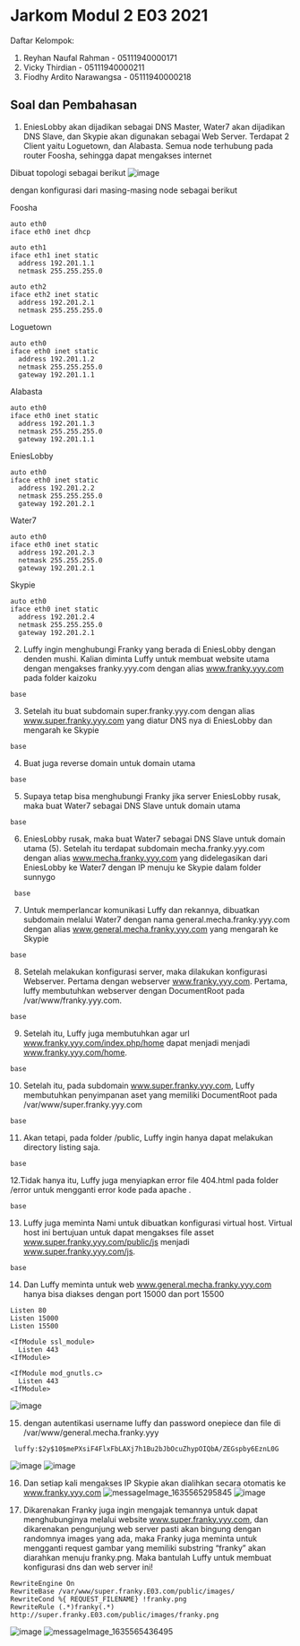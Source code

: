 # Jarkom Modul 2 E03 2021
Daftar Kelompok:
1. Reyhan Naufal Rahman - 05111940000171
2. Vicky Thirdian - 05111940000211
3. Fiodhy Ardito Narawangsa - 05111940000218

## Soal dan Pembahasan
1. EniesLobby akan dijadikan sebagai DNS Master, Water7 akan dijadikan DNS Slave, dan Skypie akan digunakan sebagai Web Server. Terdapat 2 Client yaitu Loguetown, dan Alabasta. Semua node terhubung pada router Foosha, sehingga dapat mengakses internet

  Dibuat topologi sebagai berikut
  ![image](https://user-images.githubusercontent.com/73778173/139527903-a3fe9724-5f2c-4cb1-8823-059e861aa303.png)
  
  dengan konfigurasi dari masing-masing node sebagai berikut
  
  Foosha
  ```
  auto eth0
iface eth0 inet dhcp

auto eth1
iface eth1 inet static
	address 192.201.1.1
	netmask 255.255.255.0

auto eth2
iface eth2 inet static
	address 192.201.2.1
	netmask 255.255.255.0

  ```
  Loguetown
  ```
  auto eth0
iface eth0 inet static
	address 192.201.1.2
	netmask 255.255.255.0
	gateway 192.201.1.1
  ```
  Alabasta
  ```
  auto eth0
iface eth0 inet static
	address 192.201.1.3
	netmask 255.255.255.0
	gateway 192.201.1.1

  ```
  EniesLobby
  ```
  auto eth0
iface eth0 inet static
	address 192.201.2.2
	netmask 255.255.255.0
	gateway 192.201.2.1
  ```
  Water7
  ```
  auto eth0
iface eth0 inet static
	address 192.201.2.3
	netmask 255.255.255.0
	gateway 192.201.2.1

  ```
  Skypie
  ```
  auto eth0
iface eth0 inet static
	address 192.201.2.4
	netmask 255.255.255.0
	gateway 192.201.2.1
  ```

2. Luffy ingin menghubungi Franky yang berada di EniesLobby dengan denden mushi. Kalian diminta Luffy untuk membuat website utama dengan mengakses franky.yyy.com dengan alias www.franky.yyy.com pada folder kaizoku
  ```
  base
  ```
3. Setelah itu buat subdomain super.franky.yyy.com dengan alias www.super.franky.yyy.com yang diatur DNS nya di EniesLobby dan mengarah ke Skypie
  ```
  base
  ```
4. Buat juga reverse domain untuk domain utama
  ```
  base
  ```
5. Supaya tetap bisa menghubungi Franky jika server EniesLobby rusak, maka buat Water7 sebagai DNS Slave untuk domain utama
  ```
  base
  ```
6. EniesLobby rusak, maka buat Water7 sebagai DNS Slave untuk domain utama (5). Setelah itu terdapat subdomain mecha.franky.yyy.com dengan alias www.mecha.franky.yyy.com yang didelegasikan dari EniesLobby ke Water7 dengan IP menuju ke Skypie dalam folder sunnygo
 ```
  base
 ```
7.  Untuk memperlancar komunikasi Luffy dan rekannya, dibuatkan subdomain melalui Water7 dengan nama general.mecha.franky.yyy.com dengan alias www.general.mecha.franky.yyy.com yang mengarah ke Skypie
  ```
  base
  ```
8. Setelah melakukan konfigurasi server, maka dilakukan konfigurasi Webserver. Pertama dengan webserver www.franky.yyy.com. Pertama, luffy membutuhkan webserver dengan DocumentRoot pada /var/www/franky.yyy.com.
  ```
  base
  ```
9. Setelah itu, Luffy juga membutuhkan agar url www.franky.yyy.com/index.php/home dapat menjadi menjadi www.franky.yyy.com/home. 

  ```
  base
  ```
10.  Setelah itu, pada subdomain www.super.franky.yyy.com, Luffy membutuhkan penyimpanan aset yang memiliki DocumentRoot pada /var/www/super.franky.yyy.com
  ```
  base
  ```
11. Akan tetapi, pada folder /public, Luffy ingin hanya dapat melakukan directory listing saja.
  ```
  base
  ```
12.Tidak hanya itu, Luffy juga menyiapkan error file 404.html pada folder /error untuk mengganti error kode pada apache . 
  ```
  base
  ```
13. Luffy juga meminta Nami untuk dibuatkan konfigurasi virtual host. Virtual host ini bertujuan untuk dapat mengakses file asset www.super.franky.yyy.com/public/js menjadi www.super.franky.yyy.com/js. 

  ```
  base
  ```
14. Dan Luffy meminta untuk web www.general.mecha.franky.yyy.com hanya bisa diakses dengan port 15000 dan port 15500
  ```
  Listen 80
  Listen 15000
  Listen 15500
  
  <IfModule ssl_module>
    Listen 443
  <IfModule>
  
  <IfModule mod_gnutls.c>
    Listen 443
  <IfModule>
  ```
![image](https://user-images.githubusercontent.com/59334824/139519281-9a87e428-6aea-4c7a-9fe3-90a279f9f2dc.png)

15. dengan autentikasi username luffy dan password onepiece dan file di /var/www/general.mecha.franky.yyy
 ```
  luffy:$2y$10$mePXsiF4FlxFbLAXj7h1Bu2bJbOcuZhypOIQbA/ZEGspby6EznL0G
 ```
![image](https://user-images.githubusercontent.com/59334824/139519289-e21358b4-51a5-420b-ad9b-f9a8a0902d12.png)
![image](https://user-images.githubusercontent.com/59334824/139519300-98e37dfa-2d0d-4600-beb9-71f66678e872.png)

16. Dan setiap kali mengakses IP Skypie akan dialihkan secara otomatis ke www.franky.yyy.com
 ![messageImage_1635565295845](https://user-images.githubusercontent.com/59334824/139519256-5b255200-c716-43a5-816d-e9d6cda99d30.jpg)
 ![image](https://user-images.githubusercontent.com/59334824/139519263-0332a5c7-4dfd-4f2d-8daa-f34743e4e029.png)

17. Dikarenakan Franky juga ingin mengajak temannya untuk dapat menghubunginya melalui website www.super.franky.yyy.com, dan dikarenakan pengunjung web server pasti akan bingung dengan randomnya images yang ada, maka Franky juga meminta untuk mengganti request gambar yang memiliki substring “franky” akan diarahkan menuju franky.png. Maka bantulah Luffy untuk membuat konfigurasi dns dan web server ini!
  ```
  RewriteEngine On
  RewriteBase /var/www/super.franky.E03.com/public/images/
  RewriteCond %{ REQUEST_FILENAME} !franky.png
  RewriteRule (.*)franky(.*) http://super.franky.E03.com/public/images/franky.png
  ```
![image](https://user-images.githubusercontent.com/59334824/139519238-824d9abc-bd44-44b1-8f0b-faf853b7b43b.png)
![messageImage_1635565436495](https://user-images.githubusercontent.com/59334824/139519243-7cfdba72-c2d3-47f6-824b-2293e9b42958.jpg)
